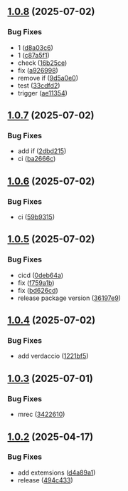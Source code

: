 ## [1.0.8](https://github.com/KhanhTQ-hub/com.ktgame.ads.core/compare/v1.0.7...v1.0.8) (2025-07-02)


### Bug Fixes

* 1 ([d8a03c6](https://github.com/KhanhTQ-hub/com.ktgame.ads.core/commit/d8a03c6becd2f61c9e02cfd4307b640923ab2b0b))
* 1 ([c87a5f1](https://github.com/KhanhTQ-hub/com.ktgame.ads.core/commit/c87a5f1fda884588e16e56c78e25d3214f758bba))
* check ([16b25ce](https://github.com/KhanhTQ-hub/com.ktgame.ads.core/commit/16b25cea8883e1f89646b16eae3f4593ac263d57))
* fix ([a926998](https://github.com/KhanhTQ-hub/com.ktgame.ads.core/commit/a926998893915dea51ecb641414029c54ff23b5b))
* remove if ([9d5a0e0](https://github.com/KhanhTQ-hub/com.ktgame.ads.core/commit/9d5a0e06d351328fe856e82bd8fe9bcb5a3784d5))
* test ([33cdfd2](https://github.com/KhanhTQ-hub/com.ktgame.ads.core/commit/33cdfd27a654048163e531c9c99ae78738e60833))
* trigger ([ae11354](https://github.com/KhanhTQ-hub/com.ktgame.ads.core/commit/ae11354754a0e60c8b21f0aaa5891758d3b3860c))

## [1.0.7](https://github.com/KhanhTQ-hub/com.ktgame.ads.core/compare/v1.0.6...v1.0.7) (2025-07-02)


### Bug Fixes

* add if ([2dbd215](https://github.com/KhanhTQ-hub/com.ktgame.ads.core/commit/2dbd215e2214b6235a041295123c456f03dd58ad))
* ci ([ba2666c](https://github.com/KhanhTQ-hub/com.ktgame.ads.core/commit/ba2666c53f6a1cae4052b0843bd56a520548a5db))

## [1.0.6](https://github.com/KhanhTQ-hub/com.ktgame.ads.core/compare/v1.0.5...v1.0.6) (2025-07-02)


### Bug Fixes

* ci ([59b9315](https://github.com/KhanhTQ-hub/com.ktgame.ads.core/commit/59b93152d048e80c349a31c64612a191c6ff1803))

## [1.0.5](https://github.com/KhanhTQ-hub/com.ktgame.ads.core/compare/v1.0.4...v1.0.5) (2025-07-02)


### Bug Fixes

* cicd ([0deb64a](https://github.com/KhanhTQ-hub/com.ktgame.ads.core/commit/0deb64afcd75e897aed977b98f382702e4112020))
* fix ([f759a1b](https://github.com/KhanhTQ-hub/com.ktgame.ads.core/commit/f759a1bfcc35e8c85b83bdd8c96222d78625ef53))
* fix ([bd626cd](https://github.com/KhanhTQ-hub/com.ktgame.ads.core/commit/bd626cdc4d65a14a418a5bbd2720e247f3075428))
* release package version ([36197e9](https://github.com/KhanhTQ-hub/com.ktgame.ads.core/commit/36197e922a92c5504625f21cf0cd698437e6e84c))

## [1.0.4](https://github.com/KhanhTQ-hub/com.ktgame.ads.core/compare/v1.0.3...v1.0.4) (2025-07-02)


### Bug Fixes

* add verdaccio ([1221bf5](https://github.com/KhanhTQ-hub/com.ktgame.ads.core/commit/1221bf55bf035c4afe521bb6acaa8d29b03b77fb))

## [1.0.3](https://github.com/KhanhTQ-hub/com.ktgame.ads.core/compare/v1.0.2...v1.0.3) (2025-07-01)


### Bug Fixes

* mrec ([3422610](https://github.com/KhanhTQ-hub/com.ktgame.ads.core/commit/342261085ce2afead0132f6c2a8b8af3e9e5847f))

## [1.0.2](https://github.com/KhanhTQ-hub/com.ktgame.ads.core/compare/v1.0.1...v1.0.2) (2025-04-17)


### Bug Fixes

* add extemsions ([d4a89a1](https://github.com/KhanhTQ-hub/com.ktgame.ads.core/commit/d4a89a1e1aee6768ae4a4d451400da35fe7a491b))
* release ([494c433](https://github.com/KhanhTQ-hub/com.ktgame.ads.core/commit/494c43348cf0e9bb099bb9d8b0691c9718e840b5))
